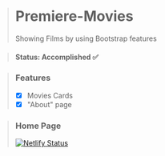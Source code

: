 > # Premiere-Movies
> Showing Films by using Bootstrap features

> #### Status: Accomplished ✅

> ### Features
> - [X] Movies Cards
> - [X] "About" page

> ### Home Page
> [![Netlify Status](https://api.netlify.com/api/v1/badges/ca77455e-e903-4f6e-a149-867ea3b78f28/deploy-status)](https://app.netlify.com/sites/lambent-meringue-93c5d3/deploys?branch=premieremovies)
